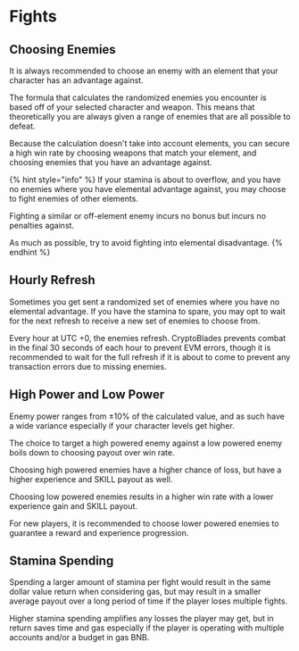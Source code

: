 # Fights

## Choosing Enemies

It is always recommended to choose an enemy with an element that your character has an advantage against.

The formula that calculates the randomized enemies you encounter is based off of your selected character and weapon. This means that theoretically you are always given a range of enemies that are all possible to defeat.

Because the calculation doesn't take into account elements, you can secure a high win rate by choosing weapons that match your element, and choosing enemies that you have an advantage against.

{% hint style="info" %}
If your stamina is about to overflow, and you have no enemies where you have elemental advantage against, you may choose to fight enemies of other elements.

Fighting a similar or off-element enemy incurs no bonus but incurs no penalties against.

As much as possible, try to avoid fighting into elemental disadvantage.
{% endhint %}

## Hourly Refresh

Sometimes you get sent a randomized set of enemies where you have no elemental advantage. If you have the stamina to spare, you may opt to wait for the next refresh to receive a new set of enemies to choose from.

Every hour at UTC +0, the enemies refresh. CryptoBlades prevents combat in the final 30 seconds of each hour to prevent EVM errors, though it is recommended to wait for the full refresh if it is about to come to prevent any transaction errors due to missing enemies.

## High Power and Low Power

Enemy power ranges from ±10% of the calculated value, and as such have a wide variance especially if your character levels get higher.

The choice to target a high powered enemy against a low powered enemy boils down to choosing payout over win rate.

Choosing high powered enemies have a higher chance of loss, but have a higher experience and SKILL payout as well.

Choosing low powered enemies results in a higher win rate with a lower experience gain and SKILL payout.

For new players, it is recommended to choose lower powered enemies to guarantee a reward and experience progression.

## Stamina Spending

Spending a larger amount of stamina per fight would result in the same dollar value return when considering gas, but may result in a smaller average payout over a long period of time if the player loses multiple fights.

Higher stamina spending amplifies any losses the player may get, but in return saves time and gas especially if the player is operating with multiple accounts and/or a budget in gas BNB.

